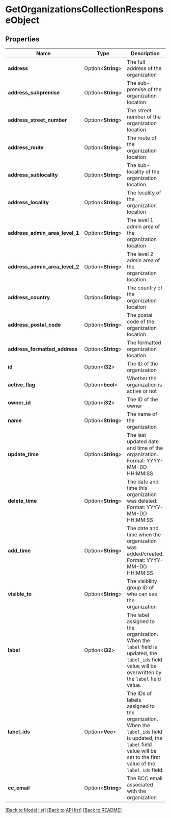 # GetOrganizationsCollectionResponseObject

## Properties

Name | Type | Description | Notes
------------ | ------------- | ------------- | -------------
**address** | Option<**String**> | The full address of the organization | [optional]
**address_subpremise** | Option<**String**> | The sub-premise of the organization location | [optional]
**address_street_number** | Option<**String**> | The street number of the organization location | [optional]
**address_route** | Option<**String**> | The route of the organization location | [optional]
**address_sublocality** | Option<**String**> | The sub-locality of the organization location | [optional]
**address_locality** | Option<**String**> | The locality of the organization location | [optional]
**address_admin_area_level_1** | Option<**String**> | The level 1 admin area of the organization location | [optional]
**address_admin_area_level_2** | Option<**String**> | The level 2 admin area of the organization location | [optional]
**address_country** | Option<**String**> | The country of the organization location | [optional]
**address_postal_code** | Option<**String**> | The postal code of the organization location | [optional]
**address_formatted_address** | Option<**String**> | The formatted organization location | [optional]
**id** | Option<**i32**> | The ID of the organization | [optional]
**active_flag** | Option<**bool**> | Whether the organization is active or not | [optional]
**owner_id** | Option<**i32**> | The ID of the owner | [optional]
**name** | Option<**String**> | The name of the organization | [optional]
**update_time** | Option<**String**> | The last updated date and time of the organization. Format: YYYY-MM-DD HH:MM:SS | [optional]
**delete_time** | Option<**String**> | The date and time this organization was deleted. Format: YYYY-MM-DD HH:MM:SS | [optional]
**add_time** | Option<**String**> | The date and time when the organization was added/created. Format: YYYY-MM-DD HH:MM:SS | [optional]
**visible_to** | Option<**String**> | The visibility group ID of who can see the organization | [optional]
**label** | Option<**i32**> | The label assigned to the organization. When the `label` field is updated, the `label_ids` field value will be overwritten by the `label` field value. | [optional]
**label_ids** | Option<**Vec<i32>**> | The IDs of labels assigned to the organization. When the `label_ids` field is updated, the `label` field value will be set to the first value of the `label_ids` field. | [optional]
**cc_email** | Option<**String**> | The BCC email associated with the organization | [optional]

[[Back to Model list]](../README.md#documentation-for-models) [[Back to API list]](../README.md#documentation-for-api-endpoints) [[Back to README]](../README.md)


